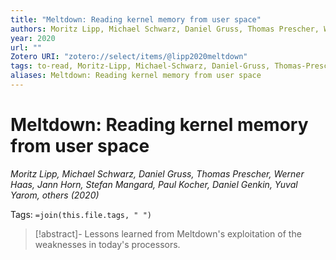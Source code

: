 ```yaml
---
title: "Meltdown: Reading kernel memory from user space"
authors: Moritz Lipp, Michael Schwarz, Daniel Gruss, Thomas Prescher, Werner Haas, Jann Horn, Stefan Mangard, Paul Kocher, Daniel Genkin, Yuval Yarom, others
year: 2020
url: ""
Zotero URI: "zotero://select/items/@lipp2020meltdown"
tags: to-read, Moritz-Lipp, Michael-Schwarz, Daniel-Gruss, Thomas-Prescher, Werner-Haas, Jann-Horn, Stefan-Mangard, Paul-Kocher, Daniel-Genkin, Yuval-Yarom, -others
aliases: Meltdown: Reading kernel memory from user space
---
```


# Meltdown: Reading kernel memory from user space  
_Moritz Lipp, Michael Schwarz, Daniel Gruss, Thomas Prescher, Werner Haas, Jann Horn, Stefan Mangard, Paul Kocher, Daniel Genkin, Yuval Yarom, others (2020)_

Tags: `=join(this.file.tags, " ")`

> [!abstract]-
> Lessons learned from Meltdown's exploitation of the weaknesses in today's processors.


